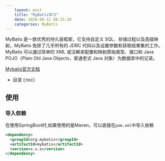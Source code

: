 ```yaml
---
    layout: post
    title: "MyBatis学习"
    date: 2020-08-11 08:31:20
    categories: MyBatis
---
```

MyBatis 是一款优秀的持久层框架，它支持自定义 SQL、存储过程以及高级映射。MyBatis 免除了几乎所有的 JDBC 代码以及设置参数和获取结果集的工作。MyBatis 可以通过简单的 XML 或注解来配置和映射原始类型、接口和 Java POJO（Plain Old Java Objects，普通老式 Java 对象）为数据库中的记录。 

[Mybatis官方文档](https://mybatis.org/mybatis-3/zh/index.html)  


* 目录
{:toc}

## 使用
### 导入依赖
在使用SpringBoot时,如果使用的是Maven，可以直接在`pom.xml`中导入依赖
```xml
<dependency>
  <groupId>org.mybatis</groupId>
  <artifactId>mybatis</artifactId>
  <version>x.x.x</version>
</dependency>
```